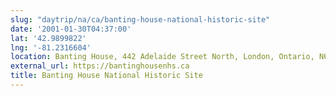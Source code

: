 ```yaml
---
slug: "daytrip/na/ca/banting-house-national-historic-site"
date: '2001-01-30T04:37:00'
lat: '42.9899822'
lng: '-81.2316604'
location: Banting House, 442 Adelaide Street North, London, Ontario, N6B 1Y8, Canada
external_url: https://bantinghousenhs.ca
title: Banting House National Historic Site
---
```



